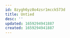 ```yaml
---
id: 8zygh6yz8o4zsr1mcck573d
title: Untied
desc: ''
updated: 1659294941887
created: 1659294941887
---
```

